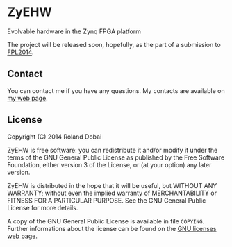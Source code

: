 # ZyEHW

Evolvable hardware in the Zynq FPGA platform

The project will be released soon, hopefully, as the part of a submission to 
[FPL2014](http://www.fpl2014.org/).

## Contact

You can contact me if you have any questions. My contacts are available on [my
web page](http://www.fit.vutbr.cz/~dobai/index.php.en).

## License

Copyright (C) 2014  Roland Dobai

ZyEHW is free software: you can redistribute it and/or modify
it under the terms of the GNU General Public License as published by
the Free Software Foundation, either version 3 of the License, or
(at your option) any later version.

ZyEHW is distributed in the hope that it will be useful,
but WITHOUT ANY WARRANTY; without even the implied warranty of
MERCHANTABILITY or FITNESS FOR A PARTICULAR PURPOSE.  See the
GNU General Public License for more details.

A copy of the GNU General Public License is available in file `COPYING`.
Further informations about the license can be found on the [GNU licenses web
page](http://www.gnu.org/licenses).
